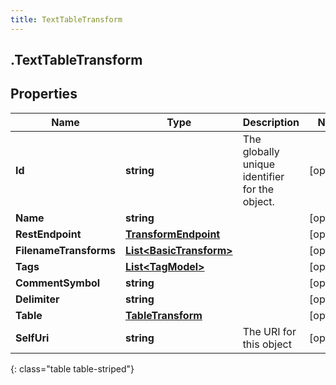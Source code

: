 ```yaml
---
title: TextTableTransform
---
```

## .TextTableTransform

## Properties

|Name | Type | Description | Notes|
|------------ | ------------- | ------------- | -------------|
| **Id** | **string** | The globally unique identifier for the object. | [optional] |
| **Name** | **string** |  | [optional] |
| **RestEndpoint** | [**TransformEndpoint**](TransformEndpoint.html) |  | [optional] |
| **FilenameTransforms** | [**List&lt;BasicTransform&gt;**](BasicTransform.html) |  | [optional] |
| **Tags** | [**List&lt;TagModel&gt;**](TagModel.html) |  | [optional] |
| **CommentSymbol** | **string** |  | [optional] |
| **Delimiter** | **string** |  | [optional] |
| **Table** | [**TableTransform**](TableTransform.html) |  | [optional] |
| **SelfUri** | **string** | The URI for this object | [optional] |
{: class="table table-striped"}


